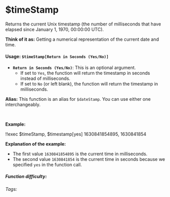 # $timeStamp

Returns the current Unix timestamp (the number of milliseconds that have elapsed since January 1, 1970, 00:00:00 UTC).

**Think of it as:** Getting a numerical representation of the current date and time.

#### Usage: `$timeStamp[Return in Seconds (Yes/No)]`

*   **`Return in Seconds (Yes/No)`**:  This is an optional argument.
    *   If set to `Yes`, the function will return the timestamp in seconds instead of milliseconds.
    *   If set to `No` (or left blank), the function will return the timestamp in milliseconds.

**Alias:** This function is an alias for `$dateStamp`. You can use either one interchangeably.

<br/>

**Example:**

<discord-messages>
	<discord-message :bot="false" role-color="#ffcc9a" author="Member">
		!!exec $timeStamp, $timestamp[yes]
	</discord-message>
	<discord-message :bot="true" role-color="#0099ff" author="Custom Command" avatar="https://media.discordapp.net/avatars/725721249652670555/781224f90c3b841ba5b40678e032f74a.webp">
		1630841854895, 1630841854
	</discord-message>
</discord-messages>

**Explanation of the example:**

*   The first value `1630841854895` is the current time in milliseconds.
*   The second value `1630841854` is the current time in seconds because we specified `yes` in the function call.

##### Function difficulty: <Badge type="tip" text="Easy" vertical="middle" />

###### Tags: <Badge type="tip" text="return" vertical="middle" /> <Badge type="tip" text="time" vertical="middle" /> <Badge type="tip" text="miliseconds" vertical="middle" />